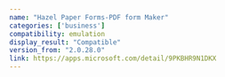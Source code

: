 ```yaml
---
name: "Hazel Paper Forms-PDF form Maker"
categories: ['business']
compatibility: emulation
display_result: "Compatible"
version_from: "2.0.28.0"
link: https://apps.microsoft.com/detail/9PKBHR9N1DKX
---
```

